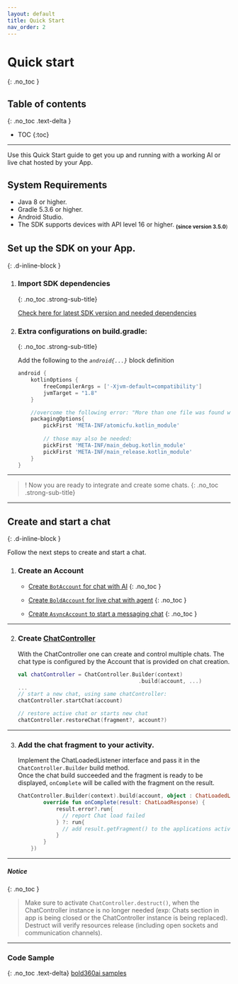 ```yaml
---
layout: default
title: Quick Start
nav_order: 2
---
```


# Quick start
{: .no_toc }

## Table of contents
{: .no_toc .text-delta }

- TOC
{:toc}

---

Use this Quick Start guide to get you up and running with a working AI or live chat hosted by your App.   

## System Requirements  

* Java 8 or higher.
* Gradle 5.3.6 or higher.
* Android Studio.
* The SDK supports devices with API level 16 or higher. <sub>**(since version 3.5.0**)</sub>


## Set up the SDK on your App.
{: .d-inline-block }

1. ### Import SDK dependencies 
    {: .no_toc .strong-sub-title}   
    
    [Check here for latest SDK version and needed dependencies](https://developer.bold360.com/help/EN/Bold360API/Bold360API/ReleaseNotesAndroid.html) 

    
2. ### Extra configurations on build.gradle:
    {: .no_toc .strong-sub-title}  
   
    Add the following to the _`android{...}`_ block definition

    ```gradle
    android {
        kotlinOptions {
            freeCompilerArgs = ['-Xjvm-default=compatibility']
            jvmTarget = "1.8"
        }

        //overcome the following error: "More than one file was found with OS independent path..."
        packagingOptions{
            pickFirst 'META-INF/atomicfu.kotlin_module'
            
            // those may also be needed:
            pickFirst 'META-INF/main_debug.kotlin_module'
            pickFirst 'META-INF/main_release.kotlin_module'
        }
    }
    ```

---

> ! Now you are ready to integrate and create some chats.
{: .no_toc .strong-sub-title}

---

## Create and start a chat  
{: .d-inline-block }

Follow the next steps to create and start a chat.

1. ### Create an Account
    - [Create `BotAccount` for chat with AI](/docs/chat-configuration/setting_account#botaccount)
    {: .no_toc }
    
    - [Create `BoldAccount` for live chat with agent](/docs/chat-configuration/setting_account#boldaccount)
    {: .no_toc }
        
    - [Create `AsyncAccount` to start a messaging chat](/docs/chat-configuration/setting_account#asyncaccount)
    {: .no_toc }  
---

2. ### Create [ChatController](/docs/chat-configuration/extra/chatcontroller)
    With the ChatController one can create and control multiple chats.
    The chat type is configured by the Account that is provided on chat creation.

    ```kotlin
    val chatController = ChatController.Builder(context)
                                          .build(account, ...)
    ...
    // start a new chat, using same chatController:
    chatController.startChat(account)

    // restore active chat or starts new chat
    chatController.restoreChat(fragment?, account?)
    ```
---

3. ### Add the chat fragment to your activity.

    Implement the ChatLoadedListener interface and pass it in the `ChatController.Builder` build method.   
    Once the chat build succeeded and the fragment is ready to be displayed, `onComplete` will be called with the fragment on the result. 

    ```kotlin
    ChatController.Builder(context).build(account, object : ChatLoadedListener {
            override fun onComplete(result: ChatLoadResponse) {
                result.error?.run{
                  // report Chat load failed
                } ?: run{
                  // add result.getFragment() to the applications activity.
                }
            }
        })
    ```
---

##### **Notice** 
{: .no_toc } 
> Make sure to activate `ChatController.destruct()`, when the ChatController instance is no longer needed (exp: Chats section in app
  is being closed or the ChatController instance is being replaced). Destruct will verify resources release (including open sockets and communication channels).
    

---

### Code Sample
{: .no_toc .text-delta}
[bold360ai samples](https://github.com/bold360ai/bold360-mobile-samples-android)
